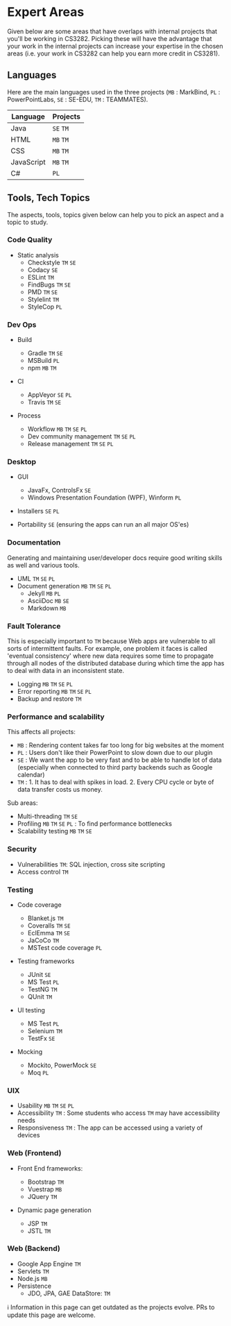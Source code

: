 <link rel="stylesheet" href="{{baseUrl}}/css/main.css">

<include src="../common/header.md" />

<div class="website-content">

# Expert Areas

Given below are some areas that have overlaps with internal projects that you'll be working in CS3282. Picking these will have the advantage that your work in the internal projects can increase your expertise in the chosen areas (i.e. your work in CS3282 can help you earn more credit in CS3281).

## Languages

Here are the main languages used in the three projects (`MB` : MarkBind, `PL` : PowerPointLabs, `SE` : SE-EDU, `TM` : TEAMMATES). 

Language   | Projects
-----------|-----
Java       | `SE` `TM`
HTML       | `MB` `TM`
CSS        | `MB` `TM`
JavaScript | `MB` `TM`
C#         | `PL`


## Tools, Tech Topics

The aspects, tools, topics given below can help you to pick an aspect and a topic to study.

### Code Quality

* Static analysis 
  * Checkstyle `TM` `SE`
  * Codacy `SE`
  * ESLint `TM`
  * FindBugs `TM` `SE` 
  * PMD `TM` `SE`
  * Stylelint `TM`
  * StyleCop `PL`

### Dev Ops

* Build 
  * Gradle `TM` `SE`
  * MSBuild `PL`
  * npm `MB` `TM`

* CI
  * AppVeyor `SE` `PL`
  * Travis `TM` `SE`

* Process 
  * Workflow `MB` `TM` `SE` `PL`
  * Dev community management `TM` `SE` `PL`
  * Release management `TM` `SE` `PL`


### Desktop

* GUI
  * JavaFx, ControlsFx `SE`
  * Windows Presentation Foundation (WPF), Winform `PL`

* Installers `SE` `PL`

* Portability `SE` (ensuring the apps can run an all major OS'es)

### Documentation

Generating and maintaining user/developer docs require good writing skills as well and various tools.

* UML `TM` `SE` `PL`
* Document generation `MB` `TM` `SE` `PL` 
  * Jekyll `MB` `PL`
  * AsciiDoc `MB` `SE`
  * Markdown `MB` 

### Fault Tolerance

This is especially important to `TM` because Web apps are vulnerable to all sorts of intermittent faults. For example, one problem it faces is called 'eventual consistency' where new data requires some time to propagate through all nodes of the distributed database during which time the app has to deal with data in an inconsistent state.

* Logging `MB` `TM` `SE` `PL`
* Error reporting `MB` `TM` `SE` `PL`
* Backup and restore `TM`

### Performance and scalability

This affects all projects:

* `MB` : Rendering content takes far too long for big websites at the moment
* `PL` : Users don't like their PowerPoint to slow down due to our plugin
* `SE` : We want the app to be very fast and to be able to handle lot of data (especially when connected to third party backends such as Google calendar) 
* `TM` : 1. It has to deal with spikes in load. 2. Every CPU cycle or byte of data transfer costs us money.

Sub areas: 

* Multi-threading `TM` `SE`  
* Profiling `MB` `TM` `SE` `PL` : To find performance bottlenecks
* Scalability testing `MB` `TM` `SE`

### Security

* Vulnerabilities `TM`: SQL injection, cross site scripting
* Access control `TM`

### Testing

* Code coverage 
  * Blanket.js `TM`
  * Coveralls `TM` `SE`
  * EclEmma `TM` `SE`
  * JaCoCo `TM`
  * MSTest code coverage `PL`

* Testing frameworks
  * JUnit `SE`
  * MS Test `PL`
  * TestNG `TM`
  * QUnit `TM`

* UI testing
  * MS Test `PL`
  * Selenium `TM`
  * TestFx `SE`
  
* Mocking
  * Mockito, PowerMock `SE`
  * Moq `PL`

### UIX

* Usability `MB` `TM` `SE` `PL`
* Accessibility `TM` : Some students who access `TM` may have accessibility needs
* Responsiveness `TM` : The app can be accessed using a variety of devices

### Web (Frontend)

* Front End frameworks: 
  * Bootstrap `TM`
  * Vuestrap `MB`
  * JQuery `TM`

* Dynamic page generation
  * JSP `TM`
  * JSTL `TM`

### Web (Backend)

* Google App Engine `TM`
* Servlets `TM`
* Node.js `MB`
* Persistence
  * JDO, JPA, GAE DataStore: `TM`
  
<tip-box> 

:information_source: Information in this page can get outdated as the projects evolve. PRs to update this page are welcome.

</tip-box> 
  
</div>